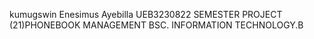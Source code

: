 
kumugswin Enesimus Ayebilla 
UEB3230822
SEMESTER PROJECT (21)PHONEBOOK MANAGEMENT 
BSC. INFORMATION TECHNOLOGY.B

<!--
**Boye03/Boye03** is a ✨ _special_ ✨ repository because its `README.md` (this file) appears on your GitHub 
